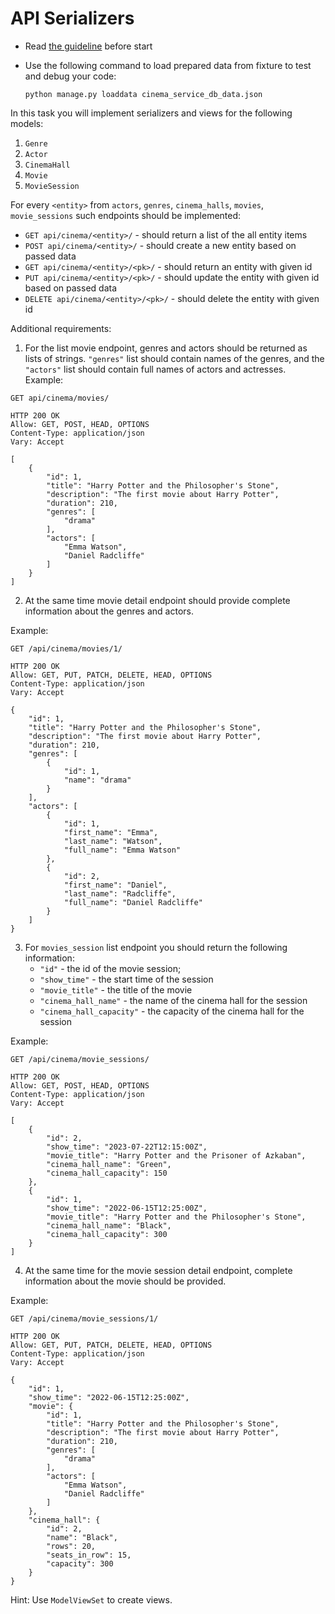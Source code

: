 # API Serializers

- Read [the guideline](https://github.com/mate-academy/py-task-guideline/blob/main/README.md) before start
- Use the following command to load prepared data from fixture to test and debug your code:

  `python manage.py loaddata cinema_serviсe_db_data.json`

In this task you will implement serializers and views for the following models:

1. `Genre`
2. `Actor`
3. `CinemaHall`
4. `Movie`
5. `MovieSession`

For every `<entity>` from `actors`, `genres`, `cinema_halls`, `movies`, `movie_sessions` such
endpoints should be implemented:
* `GET api/cinema/<entity>/` - should return a list of the all entity items
* `POST api/cinema/<entity>/` - should create a new entity based on passed data
* `GET api/cinema/<entity>/<pk>/` - should return an entity with given id
* `PUT api/cinema/<entity>/<pk>/` - should update the entity with given id based on passed data
* `DELETE api/cinema/<entity>/<pk>/` - should delete the entity with given id

Additional requirements:
1. For the list movie endpoint, genres and actors should be returned as lists of strings.
`"genres"` list should contain names of the genres, and the `"actors"` list should contain full names of actors and actresses.
Example:
```
GET api/cinema/movies/ 
```

```
HTTP 200 OK
Allow: GET, POST, HEAD, OPTIONS
Content-Type: application/json
Vary: Accept

[
    {
        "id": 1,
        "title": "Harry Potter and the Philosopher's Stone",
        "description": "The first movie about Harry Potter",
        "duration": 210,
        "genres": [
            "drama"
        ],
        "actors": [
            "Emma Watson",
            "Daniel Radcliffe"
        ]
    }
]
```
2. At the same time movie detail endpoint should provide complete information about the genres and actors.

Example:
```
GET /api/cinema/movies/1/
```

```
HTTP 200 OK
Allow: GET, PUT, PATCH, DELETE, HEAD, OPTIONS
Content-Type: application/json
Vary: Accept

{
    "id": 1,
    "title": "Harry Potter and the Philosopher's Stone",
    "description": "The first movie about Harry Potter",
    "duration": 210,
    "genres": [
        {
            "id": 1,
            "name": "drama"
        }
    ],
    "actors": [
        {
            "id": 1,
            "first_name": "Emma",
            "last_name": "Watson",
            "full_name": "Emma Watson"
        },
        {
            "id": 2,
            "first_name": "Daniel",
            "last_name": "Radcliffe",
            "full_name": "Daniel Radcliffe"
        }
    ]
}
```

3. For `movies_session` list endpoint you should return the following information:
    * `"id"` - the id of the movie session;
    * `"show_time"` - the start time of the session
    * `"movie_title"` - the title of the movie
    * `"cinema_hall_name"` - the name of the cinema hall for the session
    * `"cinema_hall_capacity"` - the capacity of the cinema hall for the session

Example:
```
GET /api/cinema/movie_sessions/
```

```
HTTP 200 OK
Allow: GET, POST, HEAD, OPTIONS
Content-Type: application/json
Vary: Accept

[
    {
        "id": 2,
        "show_time": "2023-07-22T12:15:00Z",
        "movie_title": "Harry Potter and the Prisoner of Azkaban",
        "cinema_hall_name": "Green",
        "cinema_hall_capacity": 150
    },
    {
        "id": 1,
        "show_time": "2022-06-15T12:25:00Z",
        "movie_title": "Harry Potter and the Philosopher's Stone",
        "cinema_hall_name": "Black",
        "cinema_hall_capacity": 300
    }
]
```

4. At the same time for the movie session detail endpoint, complete information about the movie should be provided.

Example:
```
GET /api/cinema/movie_sessions/1/
```

```
HTTP 200 OK
Allow: GET, PUT, PATCH, DELETE, HEAD, OPTIONS
Content-Type: application/json
Vary: Accept

{
    "id": 1,
    "show_time": "2022-06-15T12:25:00Z",
    "movie": {
        "id": 1,
        "title": "Harry Potter and the Philosopher's Stone",
        "description": "The first movie about Harry Potter",
        "duration": 210,
        "genres": [
            "drama"
        ],
        "actors": [
            "Emma Watson",
            "Daniel Radcliffe"
        ]
    },
    "cinema_hall": {
        "id": 2,
        "name": "Black",
        "rows": 20,
        "seats_in_row": 15,
        "capacity": 300
    }
}
```


Hint: Use `ModelViewSet` to create views.
